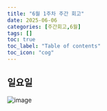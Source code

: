 ```yaml
---
title: "6월 1주차 주간 회고"
date: 2025-06-06
categories: [주간회고,6월]
tags: []
toc: true
toc_label: "Table of contents"
toc_icon: "cog"
---
```


## 일요일
![image](https://github.com/user-attachments/assets/c6c66568-b271-4254-8ea3-11410ae3b5b7)
